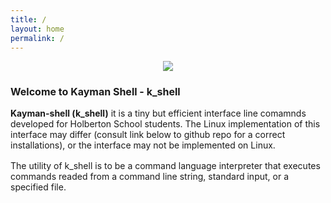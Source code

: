 ```yaml
---
title: /
layout: home
permalink: /
---
```

<p align="center"> <img src = "https://hotemoji.com/images/emoji/8/1xbdigiqloc38.png" /></p>
<h1 style="font-size: 16px">Welcome to Kayman Shell - k_shell</h1>

<div style="margin-top: 16px"><b>Kayman-shell (k_shell)</b> it is a tiny but efficient interface line comamnds developed for Holberton School students. The Linux implementation of this interface may differ (consult link below to github repo for a correct installations), or the interface may not be implemented on Linux.</div>

<p style="margin-top: 16px">The utility of k_shell is to be a command language interpreter that executes commands readed from a command line string, standard input, or a specified file.</p>


